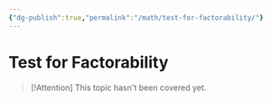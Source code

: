```yaml
---
{"dg-publish":true,"permalink":"/math/test-for-factorability/"}
---
```



# Test for Factorability

>[!Attention]
>This topic hasn't been covered yet.

